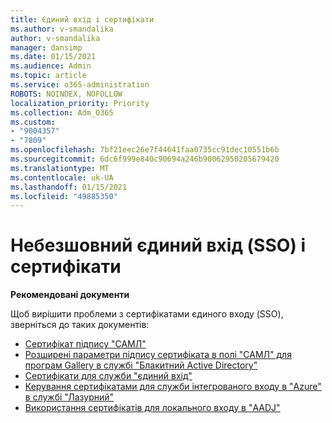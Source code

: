 ```yaml
---
title: Єдиний вхід і сертифікати
ms.author: v-smandalika
author: v-smandalika
manager: dansimp
ms.date: 01/15/2021
ms.audience: Admin
ms.topic: article
ms.service: o365-administration
ROBOTS: NOINDEX, NOFOLLOW
localization_priority: Priority
ms.collection: Adm_O365
ms.custom:
- "9004357"
- "7809"
ms.openlocfilehash: 7bf21eec26e7f44641faa0735cc91dec10551b6b
ms.sourcegitcommit: 6dc6f999e840c90694a246b90062950205679420
ms.translationtype: MT
ms.contentlocale: uk-UA
ms.lasthandoff: 01/15/2021
ms.locfileid: "49885350"
---
```

# <a name="seamless-single-sign-on-sso-and-certificates"></a>Небезшовний єдиний вхід (SSO) і сертифікати

**Рекомендовані документи**

Щоб вирішити проблеми з сертифікатами єдиного входу (SSO), зверніться до таких документів:

- [Сертифікат підпису "САМЛ"](https://docs.microsoft.com/azure/active-directory/manage-apps/configure-saml-single-sign-on#saml-signing-certificate)
- [Розширені параметри підпису сертифіката в полі "САМЛ" для програм Gallery в службі "Блакитний Active Directory"](https://docs.microsoft.com/azure/active-directory/manage-apps/certificate-signing-options)
- [Сертифікати для служби "єдиний вхід"](https://docs.microsoft.com/microsoft-365/enterprise/plan-for-third-party-ssl-certificates)
- [Керування сертифікатами для служби інтегрованого входу в "Azure" в службі "Лазурний"](https://docs.microsoft.com/azure/active-directory/manage-apps/manage-certificates-for-federated-single-sign-on)
- [Використання сертифікатів для локального входу в "AADJ"](https://docs.microsoft.com/windows/security/identity-protection/hello-for-business/hello-hybrid-aadj-sso-cert)
